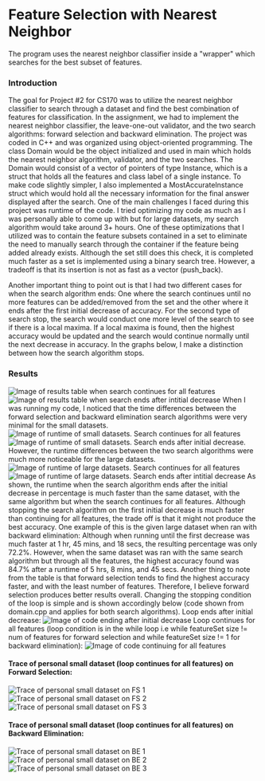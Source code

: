 # Feature Selection with Nearest Neighbor
The program uses the nearest neighbor classifier inside a "wrapper" which searches for the best subset of features.

### Introduction
The goal for Project #2 for CS170 was to utilize the nearest neighbor classifier to search 
through a dataset and find the best combination of features for classification. In the assignment, 
we had to implement the nearest neighbor classifier, the leave-one-out validator, and the two 
search algorithms: forward selection and backward elimination. The project was coded in C++ 
and was organized using object-oriented programming. The class Domain would be the object 
initialized and used in main which holds the nearest neighbor algorithm, validator, and the two 
searches. The Domain would consist of a vector of pointers of type Instance, which is a struct 
that holds all the features and class label of a single instance. To make code slightly simpler, I 
also implemented a MostAccurateInstance struct which would hold all the necessary information 
for the final answer displayed after the search. One of the main challenges I faced during this 
project was runtime of the code. I tried optimizing my code as much as I was personally able to 
come up with but for large datasets, my search algorithm would take around 3+ hours. One of 
these optimizations that I utilized was to contain the feature subsets contained in a set to 
eliminate the need to manually search through the container if the feature being added already 
exists. Although the set still does this check, it is completed much faster as a set is implemented 
using a binary search tree. However, a tradeoff is that its insertion is not as fast as a vector 
(push_back).

Another important thing to point out is that I had two different cases for when the search 
algorithm ends: One where the search continues until no more features can be added/removed 
from the set and the other where it ends after the first initial decrease of accuracy. For the second 
type of search stop, the search would conduct one more level of the search to see if there is a 
local maxima. If a local maxima is found, then the highest accuracy would be updated and the 
search would continue normally until the next decrease in accuracy. In the graphs below, I make 
a distinction between how the search algorithm stops.

### Results
![Image of results table when search continues for all features](https://www.picturepaste.ca/images/2020/06/10/1.png)
![Image of results table when search ends after intitial decrease](https://www.picturepaste.ca/images/2020/06/10/121.png)
    When I was running my code, I noticed that the time differences between the forward 
selection and backward elimination search algorithms were very minimal for the small datasets.
![Image of runtime of small datasets. Search continues for all features](https://www.picturepaste.ca/images/2020/06/10/imagec8f4b8c3a95ffb51.png)
![Image of runtime of small datasets. Search ends after initial decrease.](https://www.picturepaste.ca/images/2020/06/10/image7a79dfc8348038a8.png)
	  However, the runtime differences between the two search algorithms were much more 
noticeable for the large datasets.
![Image of runtime of large datasets. Search continues for all features](https://www.picturepaste.ca/images/2020/06/10/image334c5b1443f3e750.png)
![Image of runtime of large datasets. Search ends after intitial decrease](https://www.picturepaste.ca/images/2020/06/10/imageae0a2ea0b98bdf23.png)
    As shown, the runtime when the search algorithm ends after the initial decrease in 
percentage is much faster than the same dataset, with the same algorithm but when the search 
continues for all features. Although stopping the search algorithm on the first initial decrease is 
much faster than continuing for all features, the trade off is that it might not produce the best 
accuracy. One example of this is the given large dataset when ran with backward elimination: 
Although when running until the first decrease was much faster at 1 hr, 45 mins, and 18 secs, the 
resulting percentage was only 72.2%. However, when the same dataset was ran with the same 
search algorithm but through all the features, the highest accuracy found was 84.7% after a 
runtime of 5 hrs, 8 mins, and 45 secs. Another thing to note from the table is that forward 
selection tends to find the highest accuracy faster, and with the least number of features. 
Therefore, I believe forward selection produces better results overall. 
	  Changing the stopping condition of the loop is simple and is shown accordingly below 
(code shown from domain.cpp and applies for both search algorithms).
Loop ends after initial decrease:
![Image of code ending after initial decrease](https://www.picturepaste.ca/images/2020/06/10/image4cdb6c7b5fdb26e4.png)
Loop continues for all features (loop condition is in the while loop i.e while featureSet size != 
num of features for forward selection and while featureSet size != 1 for backward elimination):
![Image of code continuing for all features](https://www.picturepaste.ca/images/2020/06/10/imagef31f7e8a98e0f97f.png)

#### Trace of personal small dataset (loop continues for all features) on Forward Selection:
![Trace of personal small dataset on FS 1](https://www.picturepaste.ca/images/2020/06/10/image85a206ef27f22c02.png)
![Trace of personal small dataset on FS 2](https://www.picturepaste.ca/images/2020/06/10/image062a5e3872dd6aa4.png)
![Trace of personal small dataset on FS 3](https://www.picturepaste.ca/images/2020/06/10/image222c6f34f1299b71.png)

#### Trace of personal small dataset (loop continues for all features) on Backward Elimination:
![Trace of personal small dataset on BE 1](https://www.picturepaste.ca/images/2020/06/10/imagea0adfe959cd340b3.png)
![Trace of personal small dataset on BE 2](https://www.picturepaste.ca/images/2020/06/10/imaged3452d2af3107948.png)
![Trace of personal small dataset on BE 3](https://www.picturepaste.ca/images/2020/06/10/imagee17e366db904442a.png)





